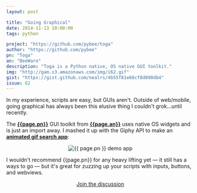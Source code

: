 ```yaml
---
layout: post

title: "Going Graphical"
date: 2014-11-13 10:00:00
tags: python

project: "https://github.com/pybee/toga"
author: "https://github.com/pybee"
pn: "Toga"
an: "BeeWare"
description: "Toga is a Python native, OS native GUI toolkit."
img: "http://gam.s3.amazonaws.com/img/i62.gif"
gist: "https://gist.github.com/nealrs/4b55f81e68cf8d890db4"
issue: 62
---
```


In my experience, scripts are easy, but GUIs aren't. Outside of web/mobile, going graphical has always been this elusive thing I couldn't grok&hellip;until recently.

The <strong><a href="{{page.project}}" title="{{page.pn}} on GitHub" target="_blank">{{page.pn}}</a></strong> GUI toolkit from <strong><a href="{{ page.author }}" target="_blank" title="{{ page.an }} on GitHub">{{page.an}}</a></strong> uses native OS widgets and is just an import away. I mashed it up with the Giphy API to make an <strong><a href="{{page.gist}}" title="{{page.pn}} demo app on GitHub" target="_blank">animated gif search app</a></strong>:

<center><img src="{{page.img}}" class="demo" alt="{{ page.pn }} demo app">
</center>

I wouldn't recommend {{page.pn}} for any heavy lifting yet &mdash; it still has a ways to go &mdash; but it's great for zuzzing up your scripts with inputs, buttons, and webviews.

<center><a href="{{ page.url }}#comments" class="btn btn-primary btn-comment" title="Discuss this issue of Git @ Me online">Join the discussion</a></center>
